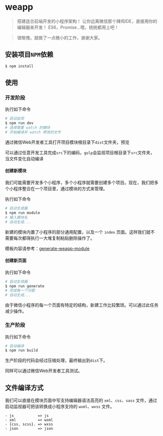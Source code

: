 # weapp

> 搭建适合前端开发的小程序架构！
> 让你远离微信那个辣鸡IDE，直接用你的编辑器来开发！
> ES6，Promise...嗯，统统都用上吧！

> 很惭愧，就做了一点微小的工作，谢谢大家。

## 安装项目`NPM`依赖

```bash
$ npm install
```

## 使用

### 开发阶段

执行如下命令

```bash
# 启动监视
$ npm run dev
# 选择需要 watch 的模块
# 开始编译并 watch 修改的文件
```

通过微信Web开发者工具打开项目模块根目录下`dist`文件夹，预览

可以通过任意开发工具完成`src`下的编码，`gulp`会监视项目根目录下`src`文件夹，当文件变化自动编译

#### 创建新模块

我们可能需要开发多个小程序，多个小程序就需要创建多个项目。现在，我们把多个小程序整合在一个项目里，通过模块的方式来管理。

执行如下命令

```bash
# 启动生成器
$ npm run module
# 输入模块名
# 自动生成...
```

新建的模块内置了小程序的部分通用配置，以及一个 `index` 页面。这样我们就不需要每次都得执行一大堆复制粘贴删除操作了。

模板内容请参考：[generate-weapp-module](https://github.com/zhuowenli/generate-weapp-module)

#### 创建新页面

执行如下命令

```bash
# 启动生成器
$ npm run generate
# 完成每一个问题
# 自动生成...
```

由于微信小程序的每一个页面有特定的结构，新建工作比较繁琐。可以通过此任务减少操作。

### 生产阶段

执行如下命令

```bash
# 启动编译
$ npm run build
```

生产阶段的代码会经过压缩处理，最终输出到`dist`下。

同样可以通过微信Web开发者工具测试。

## 文件编译方式

我们可以直接在模块页面中写支持编辑器语法高亮的 `xml`、`css`、`sass` 文件，通过启动监视器可把该转换成小程序支持的 `wxml`、`wxss` 文件。

```
- js           => js
- xml          => wxml
- {css, scss}. => wxss
- json         => json
```

